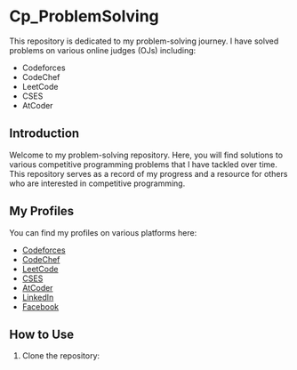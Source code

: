 ﻿# Cp_ProblemSolving

This repository is dedicated to my problem-solving journey. I have solved problems on various online judges (OJs) including:

- Codeforces
- CodeChef
- LeetCode
- CSES
- AtCoder

## Introduction

Welcome to my problem-solving repository. Here, you will find solutions to various competitive programming problems that I have tackled over time. This repository serves as a record of my progress and a resource for others who are interested in competitive programming.

## My Profiles

You can find my profiles on various platforms here:

- [Codeforces](https://codeforces.com/profile/Rashedunnabi)
- [CodeChef](https://www.codechef.com/users/rashedunnabi2)
- [LeetCode](https://leetcode.com/u/Rashedunnabi/)
- [CSES](https://cses.fi/user/137386)
- [AtCoder](https://atcoder.jp/users/Rashedunnabi)
- [LinkedIn](https://www.linkedin.com/in/rashedunnabi-rashed)
- [Facebook](https://www.facebook.com/MuhammadRashedunnabiRashed)

## How to Use

1. Clone the repository:
